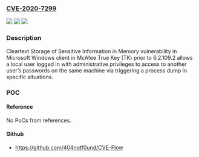 ### [CVE-2020-7299](https://cve.mitre.org/cgi-bin/cvename.cgi?name=CVE-2020-7299)
![](https://img.shields.io/static/v1?label=Product&message=McAfee%20True%20Key%20Windows%20client&color=blue)
![](https://img.shields.io/static/v1?label=Version&message=6.x%3C%206.2.110.8%20&color=brighgreen)
![](https://img.shields.io/static/v1?label=Vulnerability&message=CWE-522%3A%20Insufficiently%20Protected%20Credentials&color=brighgreen)

### Description

Cleartext Storage of Sensitive Information in Memory vulnerability in Microsoft Windows client in McAfee True Key (TK) prior to 6.2.109.2 allows a local user logged in with administrative privileges to access to another user’s passwords on the same machine via triggering a process dump in specific situations.

### POC

#### Reference
No PoCs from references.

#### Github
- https://github.com/404notf0und/CVE-Flow

